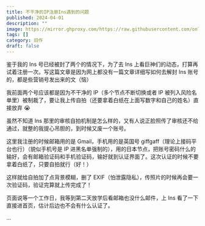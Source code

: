 ```yaml
---
title: 不干净的IP注册Ins遇到的问题
published: 2024-04-01
description: ""
image: https://mirror.ghproxy.com/https://raw.githubusercontent.com/onlyra1n/image-bed/master/202407121536300.png
tags: []
category: 旧作
draft: false
---
```


鉴于我的 Ins 号已经被封了两个的情况下，为了去 Ins 上看巨神们的动态，打算再试着注册一次。写这篇文章是因为网上都没有一篇文章详细写如何去解封 Ins 账号的，都是些营销号发出来的文（恼）

我前面两个号应该都是因为不干净的 IP（多个节点不断切换或者 IP 被列入风险名单里）被制裁了，要让我上传自拍（还要拿着白纸在上面写数字和自己的姓名）直接放弃 😭

虽然不知道 Ins 那里的审核自拍机制是怎么样的，又有人说正脸照传了审核还不给通过，就整的我提心吊胆的，到时候又废一个账号。

这里我注册的时候邮箱用的是 Gmail，手机用的是英国号 giffgaff（理论上接码平台也行）（貌似手机号是 IP 进黑名单强制的），用的日本节点，把账号密码什么的输好，会有邮箱验证码和手机验证码，输好就到认证界面了。这次认证的时候不要拿着白纸了，只要自拍就行（好！）

这样就给自拍加了点背景模糊，删了 EXIF（怕泄露隐私），传照片的时候再会要一次验证码，验证完算就上传完成了！

页面说等一个工作日，我等到第二天放学后看邮箱也没什么邮件，上 Ins 看了一下直接进首页，估计后边也不会有什么认证了。

...

